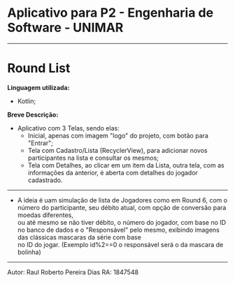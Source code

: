 Aplicativo para P2 - Engenharia de Software - UNIMAR
=======
<hr>

Round List
======
**Linguagem utilizada:**
* Kotlin;

**Breve Descrição:**
* Aplicativo com 3 Telas, sendo elas:
  - Inicial, apenas com imagem "logo" do projeto, com botão para "Entrar";
  - Tela com Cadastro/Lista (RecyclerView), para adicionar novos participantes na lista e consultar os mesmos;
  - Tela com Detalhes, ao clicar em um item da Lista, outra tela, com as informações da anterior, é aberta com detalhes do jogador cadastrado.

<hr>

* A ideia é uam simulação de lista de Jogadores como em Round 6, com o número do participante, seu débito atual, com opção de conversão para moedas diferentes, <br>
ou até mesmo se não tiver débito, o número do jogador, com base no ID no banco de dados e o "Responsável" pelo mesmo, exibindo imagens das clássicas mascaras da série com base <br>
no ID do jogar. (Exemplo id%2==0 o responsável será o da mascara de bolinha)

<hr>

Autor: Raul Roberto Pereira Dias
RA: 1847548

